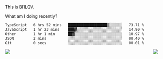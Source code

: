 This is BI1LQV.

What am I doing recently?

<!--START_SECTION:waka-->

```txt
TypeScript   6 hrs 52 mins   ██████████████████▒░░░░░░   73.71 %
JavaScript   1 hr 23 mins    ███▓░░░░░░░░░░░░░░░░░░░░░   14.90 %
Other        1 hr 1 min      ██▓░░░░░░░░░░░░░░░░░░░░░░   10.97 %
JSON         2 mins          ░░░░░░░░░░░░░░░░░░░░░░░░░   00.40 %
Git          0 secs          ░░░░░░░░░░░░░░░░░░░░░░░░░   00.01 %
```

<!--END_SECTION:waka-->
<img align="right" src="https://github-readme-stats.vercel.app/api?username=bi1lqv&show_icons=true&count_private=true">

<img src="https://metrics.lecoq.io/bi1lqv?template=classic&base.activity=0&base.community=0&base.repositories=0&base.metadata=0&isocalendar=1&base=header%2C%20activity%2C%20community%2C%20repositories%2C%20metadata&base.indepth=false&base.hireable=false&isocalendar=false&isocalendar.duration=full-year&config.timezone=Asia%2FShanghai">
